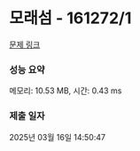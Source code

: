 # 모래섬 - 161272/1 

[문제 링크](https://level.goorm.io/exam/161272/%EB%AA%A8%EB%9E%98%EC%84%AC/quiz/1) 

### 성능 요약

메모리: 10.53 MB, 시간: 0.43 ms

### 제출 일자

2025년 03월 16일 14:50:47

